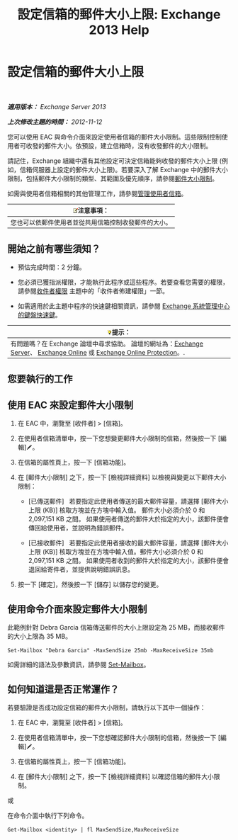 ﻿---
title: '設定信箱的郵件大小上限: Exchange 2013 Help'
TOCTitle: 設定信箱的郵件大小上限
ms:assetid: d1220685-14c0-4c4f-abb2-3920f3046212
ms:mtpsurl: https://technet.microsoft.com/zh-tw/library/Bb124708(v=EXCHG.150)
ms:contentKeyID: 50554064
ms.date: 01/12/2018
mtps_version: v=EXCHG.150
ms.translationtype: HT
---

# 設定信箱的郵件大小上限

 

_**適用版本：** Exchange Server 2013_

_**上次修改主題的時間：** 2012-11-12_

您可以使用 EAC 與命令介面來設定使用者信箱的郵件大小限制。這些限制控制使用者可收發的郵件大小。依預設，建立信箱時，沒有收發郵件的大小限制。

請記住，Exchange 組織中還有其他設定可決定信箱能夠收發的郵件大小上限 (例如，信箱伺服器上設定的郵件大小上限)。若要深入了解 Exchange 中的郵件大小限制，包括郵件大小限制的類型、其範圍及優先順序，請參閱[郵件大小限制](message-size-limits-exchange-2013-help.md)。

如需與使用者信箱相關的其他管理工作，請參閱[管理使用者信箱](manage-user-mailboxes-exchange-2013-help.md)。

<table>
<thead>
<tr class="header">
<th><img src="images/Bb124558.note(EXCHG.150).gif" title="注意事項" alt="注意事項" />注意事項：</th>
</tr>
</thead>
<tbody>
<tr class="odd">
<td>您也可以依郵件使用者並從共用信箱控制收發郵件的大小。</td>
</tr>
</tbody>
</table>


## 開始之前有哪些須知？

  - 預估完成時間：2 分鐘。

  - 您必須已獲指派權限，才能執行此程序或這些程序。若要查看您需要的權限，請參閱[收件者權限](recipients-permissions-exchange-2013-help.md) 主題中的「收件者佈建權限」一節。

  - 如需適用於此主題中程序的快速鍵相關資訊，請參閱 [Exchange 系統管理中心的鍵盤快速鍵](keyboard-shortcuts-in-the-exchange-admin-center-exchange-online-protection-help.md)。

<table>
<thead>
<tr class="header">
<th><img src="images/Bb124558.tip(EXCHG.150).gif" title="提示" alt="提示" />提示：</th>
</tr>
</thead>
<tbody>
<tr class="odd">
<td>有問題嗎？在 Exchange 論壇中尋求協助。 論壇的網址為：<a href="https://go.microsoft.com/fwlink/p/?linkid=60612">Exchange Server</a>、 <a href="https://go.microsoft.com/fwlink/p/?linkid=267542">Exchange Online</a> 或 <a href="https://go.microsoft.com/fwlink/p/?linkid=285351">Exchange Online Protection</a>。.</td>
</tr>
</tbody>
</table>


## 您要執行的工作

## 使用 EAC 來設定郵件大小限制

1.  在 EAC 中，瀏覽至 \[收件者\] \> \[信箱\]。

2.  在使用者信箱清單中，按一下您想變更郵件大小限制的信箱，然後按一下 \[編輯\]![編輯圖示](images/JJ218640.6f53ccb2-1f13-4c02-bea0-30690e6ea71d(EXCHG.150).gif "編輯圖示")。

3.  在信箱的屬性頁上，按一下 \[信箱功能\]。

4.  在 \[郵件大小限制\] 之下，按一下 \[檢視詳細資料\] 以檢視與變更以下郵件大小限制：
    
      - \[已傳送郵件\]   若要指定此使用者傳送的最大郵件容量，請選擇 \[郵件大小上限 (KB)\] 核取方塊並在方塊中輸入值。 郵件大小必須介於 0 和 2,097,151 KB 之間。 如果使用者傳送的郵件大於指定的大小，該郵件便會傳回給使用者，並說明為錯誤郵件。
    
      - \[已接收郵件\]   若要指定此使用者接收的最大郵件容量，請選擇 \[郵件大小上限 (KB)\] 核取方塊並在方塊中輸入值。郵件大小必須介於 0 和 2,097,151 KB 之間。 如果使用者收到的郵件大於指定的大小，該郵件便會退回給寄件者，並提供說明錯誤訊息。

5.  按一下 \[確定\]，然後按一下 \[儲存\] 以儲存您的變更。

## 使用命令介面來設定郵件大小限制

此範例針對 Debra Garcia 信箱傳送郵件的大小上限設定為 25 MB，而接收郵件的大小上限為 35 MB。

    Set-Mailbox "Debra Garcia" -MaxSendSize 25mb -MaxReceiveSize 35mb

如需詳細的語法及參數資訊，請參閱 [Set-Mailbox](https://technet.microsoft.com/zh-tw/library/bb123981\(v=exchg.150\))。

## 如何知道這是否正常運作？

若要驗證是否成功設定信箱的郵件大小限制，請執行以下其中一個操作：

1.  在 EAC 中，瀏覽至 \[收件者\] \> \[信箱\]。

2.  在使用者信箱清單中，按一下您想確認郵件大小限制的信箱，然後按一下 \[編輯\]![編輯圖示](images/JJ218640.6f53ccb2-1f13-4c02-bea0-30690e6ea71d(EXCHG.150).gif "編輯圖示")。

3.  在信箱的屬性頁上，按一下 \[信箱功能\]。

4.  在 \[郵件大小限制\] 之下，按一下 \[檢視詳細資料\] 以確認信箱的郵件大小限制。

或

在命令介面中執行下列命令。

    Get-Mailbox <identity> | fl MaxSendSize,MaxReceiveSize


